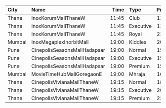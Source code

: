 | City   | Name                         |  Time | Type      | Price | Capacity | Booked |
| :----- | :--------------------------- | ----: | :-------- | ----: | -------: | -----: |
| Thane  | InoxKorumMallThaneW          | 11:45 | Club      |  112₹ |       38 |      0 |
| Thane  | InoxKorumMallThaneW          | 11:45 | Executive |  112₹ |       26 |      0 |
| Thane  | InoxKorumMallThaneW          | 11:45 | Royal     |  210₹ |        7 |      0 |
| Mumbai | InoxMegaplexInorbitMall      | 19:00 | Kiddles   |  200₹ |       19 |      0 |
| Pune   | CinepolisSeasonsMallHadapsar | 19:00 | Normal    |  150₹ |        8 |      0 |
| Pune   | CinepolisSeasonsMallHadapsar | 19:00 | Executive |  150₹ |       31 |     29 |
| Pune   | CinepolisSeasonsMallHadapsar | 19:00 | Premium   |  150₹ |       11 |     10 |
| Mumbai | MovieTimeHubMallGoregaonE    | 19:00 | Mhraja    |  160₹ |       22 |     11 |
| Thane  | CinepolisVivianaMallThaneW   | 19:15 | Normal    |  180₹ |       27 |     14 |
| Thane  | CinepolisVivianaMallThaneW   | 19:15 | Executive |  200₹ |      104 |     86 |
| Thane  | CinepolisVivianaMallThaneW   | 19:15 | Premium   |  220₹ |       46 |     27 |